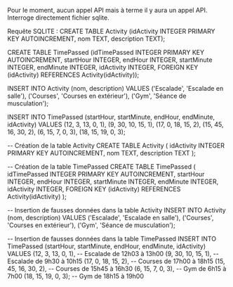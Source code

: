 Pour le moment, aucun appel API mais à terme il y aura un appel API. 
Interroge directement fichier sqlite.


Requête SQLITE : 
CREATE TABLE Activity (idActivity INTEGER PRIMARY KEY AUTOINCREMENT, nom TEXT, description TEXT); 

CREATE TABLE TimePassed (idTimePassed INTEGER PRIMARY KEY AUTOINCREMENT, startHour INTEGER, endHour INTEGER, startMinute INTEGER, endMinute INTEGER, idActivity INTEGER, FOREIGN KEY (idActivity) REFERENCES Activity(idActivity)); 

INSERT INTO Activity (nom, description) VALUES ('Escalade', 'Escalade en salle'), ('Courses', 'Courses en extérieur'), ('Gym', 'Séance de musculation'); 

INSERT INTO TimePassed (startHour, startMinute, endHour, endMinute, idActivity) VALUES (12, 3, 13, 0, 1), (9, 30, 10, 15, 1), (17, 0, 18, 15, 2), (15, 45, 16, 30, 2), (6, 15, 7, 0, 3), (18, 15, 19, 0, 3);

-- Création de la table Activity
CREATE TABLE Activity (
    idActivity INTEGER PRIMARY KEY AUTOINCREMENT,
    nom TEXT,
    description TEXT
);

-- Création de la table TimePassed
CREATE TABLE TimePassed (
    idTimePassed INTEGER PRIMARY KEY AUTOINCREMENT,
    startHour INTEGER,
    endHour INTEGER,
    startMinute INTEGER,
    endMinute INTEGER,
    idActivity INTEGER,
    FOREIGN KEY (idActivity) REFERENCES Activity(idActivity)
);

-- Insertion de fausses données dans la table Activity
INSERT INTO Activity (nom, description) VALUES 
    ('Escalade', 'Escalade en salle'),
    ('Courses', 'Courses en extérieur'),
    ('Gym', 'Séance de musculation');

-- Insertion de fausses données dans la table TimePassed
INSERT INTO TimePassed (startHour, startMinute, endHour, endMinute, idActivity) VALUES 
    (12, 3, 13, 0, 1),  -- Escalade de 12h03 à 13h00
    (9, 30, 10, 15, 1),  -- Escalade de 9h30 à 10h15
    (17, 0, 18, 15, 2),  -- Courses de 17h00 à 18h15
    (15, 45, 16, 30, 2),  -- Courses de 15h45 à 16h30
    (6, 15, 7, 0, 3),  -- Gym de 6h15 à 7h00
    (18, 15, 19, 0, 3);  -- Gym de 18h15 à 19h00
